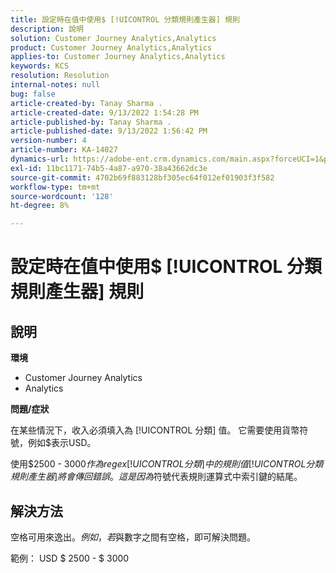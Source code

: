 ```yaml
---
title: 設定時在值中使用$ [!UICONTROL 分類規則產生器] 規則
description: 說明
solution: Customer Journey Analytics,Analytics
product: Customer Journey Analytics,Analytics
applies-to: Customer Journey Analytics,Analytics
keywords: KCS
resolution: Resolution
internal-notes: null
bug: false
article-created-by: Tanay Sharma .
article-created-date: 9/13/2022 1:54:28 PM
article-published-by: Tanay Sharma .
article-published-date: 9/13/2022 1:56:42 PM
version-number: 4
article-number: KA-14027
dynamics-url: https://adobe-ent.crm.dynamics.com/main.aspx?forceUCI=1&pagetype=entityrecord&etn=knowledgearticle&id=789a4d90-6b33-ed11-9db1-002248086735
exl-id: 11bc1171-74b5-4a87-a970-38a43662dc3e
source-git-commit: 4702b69f883128bf305ec64f012ef01903f3f582
workflow-type: tm+mt
source-wordcount: '128'
ht-degree: 8%

---
```


# 設定時在值中使用$ [!UICONTROL 分類規則產生器] 規則

## 說明


<b>環境</b>

- Customer Journey Analytics
- Analytics




<b>問題/症狀</b>

在某些情況下，收入必須填入為 [!UICONTROL 分類] 值。 它需要使用貨幣符號，例如$表示USD。



使用$2500 - $3000作為regex [!UICONTROL 分類] 中的規則值 [!UICONTROL 分類規則產生器] 將會傳回錯誤。 這是因為$符號代表規則運算式中索引鍵的結尾。


## 解決方法


空格可用來逸出$。 例如，若$與數字之間有空格，即可解決問題。

範例： USD $ 2500 - $ 3000
